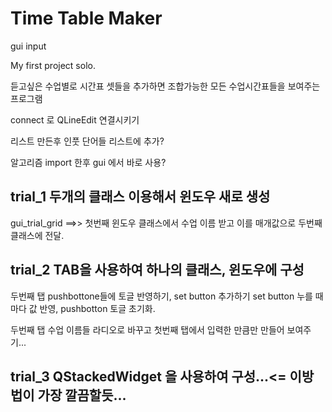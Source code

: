 
# Time Table Maker
 
gui input
 
My first project solo.

듣고싶은 수업별로 시간표 셋들을 추가하면 조합가능한 모든 수업시간표들을 보여주는 프로그램



connect 로 QLineEdit 연결시키기

리스트 만든후 인풋 단어들 리스트에 추가?

알고리즘 import 한후 gui 에서 바로 사용?

## trial_1 두개의 클래스 이용해서 윈도우 새로 생성
gui_trial_grid ==>> 첫번째 윈도우 클래스에서 수업 이름 받고 이를 매개값으로
두번째 클래스에 전달.

## trial_2 TAB을 사용하여 하나의 클래스, 윈도우에 구성
두번째 탭 pushbottone들에 토글 반영하기, set button 추가하기
set button 누를 때마다 값 반영, pushbotton 토글 초기화.

두번째 탭 수업 이름들 라디오로 바꾸고 첫번째 탭에서 입력한 만큼만
만들어 보여주기...

## trial_3 QStackedWidget 을 사용하여 구성...<= 이방법이 가장 깔끔할듯...